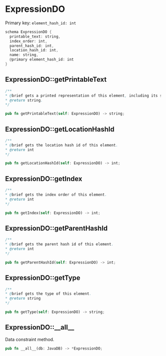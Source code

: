 # ExpressionDO

Primary key: `element_hash_id: int`

```rust
schema ExpressionDO {
  printable_text: string,
  index_order: int,
  parent_hash_id: int,
  location_hash_id: int,
  name: string,
  @primary element_hash_id: int
}
```
## ExpressionDO::getPrintableText

```java
/**
* @brief gets a printed representation of this element, including its structure where applicable.
* @return string.
*/
```
```rust
pub fn getPrintableText(self: ExpressionDO) -> string;
```
## ExpressionDO::getLocationHashId

```java
/**
* @brief gets the location hash id of this element.
* @return int
*/
```
```rust
pub fn getLocationHashId(self: ExpressionDO) -> int;
```
## ExpressionDO::getIndex

```java
/**
* @brief gets the index order of this element.
* @return int
*/
```
```rust
pub fn getIndex(self: ExpressionDO) -> int;
```
## ExpressionDO::getParentHashId

```java
/**
* @brief gets the parent hash id of this element.
* @return int
*/
```
```rust
pub fn getParentHashId(self: ExpressionDO) -> int;
```
## ExpressionDO::getType

```java
/**
* @brief gets the type of this element.
* @return string
*/
```
```rust
pub fn getType(self: ExpressionDO) -> string;
```
## ExpressionDO::\_\_all\_\_

Data constraint method.

```rust
pub fn __all__(db: JavaDB) -> *ExpressionDO;
```
